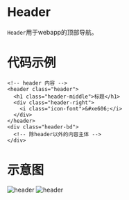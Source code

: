 # Header
```Header```用于webapp的顶部导航。
# 代码示例
```
<!-- header 内容 -->
<header class="header">
  <h1 class="header-middle">标题</h1>
  <div class="header-right">
    <i class="icon-font">&#xe606;</i>
  </div>
</header>
<div class="header-bd">
  <!-- 除header以外的内容主体 -->
</div>
```
# 示意图
![header](./snapshot/header.png)
![header](./snapshot/header_example.png)
